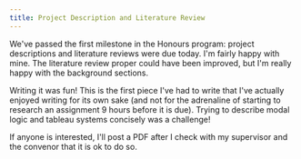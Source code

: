 ```yaml
---
title: Project Description and Literature Review
---
```

We've passed the first milestone in the Honours program: project descriptions and literature reviews were due today. I'm fairly happy with mine. The literature review proper could have been improved, but I'm really happy with the background sections.

Writing it was fun! This is the first piece I've had to write that I've actually enjoyed writing for its own sake (and not for the adrenaline of starting to research an assignment 9 hours before it is due). Trying to describe modal logic and tableau systems concisely was a challenge!

If anyone is interested, I'll post a PDF after I check with my supervisor and the convenor that it is ok to do so.
